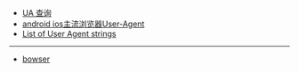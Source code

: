 - [UA 查询](http://www.fynas.com/ua)
- [android ios主流浏览器User-Agent](https://segmentfault.com/a/1190000002532679)
- [List of User Agent strings](https://deviceatlas.com/blog/list-of-user-agent-strings)

---

- [bowser](https://github.com/lancedikson/bowser/blob/master/src/bowser.js)
